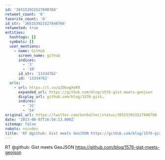 ```yaml
---
id: '365153921527840768'
retweet_count: '0'
favorite_count: '0'
id_str: '365153921527840768'
retweeted: true
entities:
  hashtags: []
  symbols: []
  user_mentions:
    - name: GitHub
      screen_name: github
      indices:
        - '3'
        - '10'
      id_str: '13334762'
      id: '13334762'
  urls:
    - url: https://t.co/qJDbogXeK9
      expanded_url: https://github.com/blog/1576-gist-meets-geojson
      display_url: github.com/blog/1576-gist…
      indices:
        - '31'
        - '54'
original_url: https://twitter.com/benbalter/status/365153921527840768
date: '2013-08-07T16:54:13.000Z'
sitemap: false
robots: noindex
title: 'RT @github: Gist meets GeoJSON https://github.com/blog/1576-gist-meets-geojson'
---
```


RT @github: Gist meets GeoJSON https://github.com/blog/1576-gist-meets-geojson